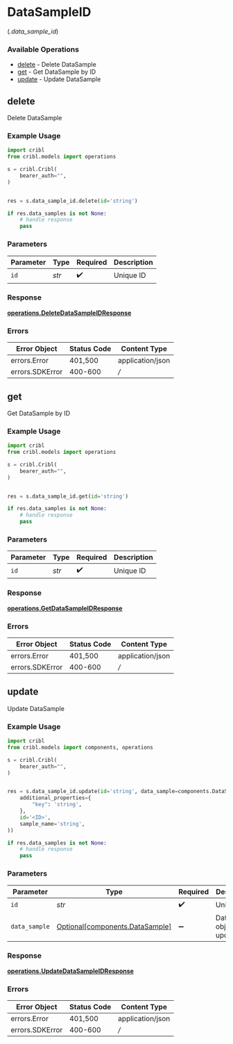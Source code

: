 # DataSampleID
(*.data_sample_id*)

### Available Operations

* [delete](#delete) - Delete DataSample
* [get](#get) - Get DataSample by ID
* [update](#update) - Update DataSample

## delete

Delete DataSample

### Example Usage

```python
import cribl
from cribl.models import operations

s = cribl.Cribl(
    bearer_auth="",
)


res = s.data_sample_id.delete(id='string')

if res.data_samples is not None:
    # handle response
    pass
```

### Parameters

| Parameter          | Type               | Required           | Description        |
| ------------------ | ------------------ | ------------------ | ------------------ |
| `id`               | *str*              | :heavy_check_mark: | Unique ID          |


### Response

**[operations.DeleteDataSampleIDResponse](../../models/operations/deletedatasampleidresponse.md)**
### Errors

| Error Object     | Status Code      | Content Type     |
| ---------------- | ---------------- | ---------------- |
| errors.Error     | 401,500          | application/json |
| errors.SDKError  | 400-600          | */*              |

## get

Get DataSample by ID

### Example Usage

```python
import cribl
from cribl.models import operations

s = cribl.Cribl(
    bearer_auth="",
)


res = s.data_sample_id.get(id='string')

if res.data_samples is not None:
    # handle response
    pass
```

### Parameters

| Parameter          | Type               | Required           | Description        |
| ------------------ | ------------------ | ------------------ | ------------------ |
| `id`               | *str*              | :heavy_check_mark: | Unique ID          |


### Response

**[operations.GetDataSampleIDResponse](../../models/operations/getdatasampleidresponse.md)**
### Errors

| Error Object     | Status Code      | Content Type     |
| ---------------- | ---------------- | ---------------- |
| errors.Error     | 401,500          | application/json |
| errors.SDKError  | 400-600          | */*              |

## update

Update DataSample

### Example Usage

```python
import cribl
from cribl.models import components, operations

s = cribl.Cribl(
    bearer_auth="",
)


res = s.data_sample_id.update(id='string', data_sample=components.DataSample(
    additional_properties={
        "key": 'string',
    },
    id='<ID>',
    sample_name='string',
))

if res.data_samples is not None:
    # handle response
    pass
```

### Parameters

| Parameter                                                            | Type                                                                 | Required                                                             | Description                                                          |
| -------------------------------------------------------------------- | -------------------------------------------------------------------- | -------------------------------------------------------------------- | -------------------------------------------------------------------- |
| `id`                                                                 | *str*                                                                | :heavy_check_mark:                                                   | Unique ID                                                            |
| `data_sample`                                                        | [Optional[components.DataSample]](../../models/shared/datasample.md) | :heavy_minus_sign:                                                   | DataSample object to be updated                                      |


### Response

**[operations.UpdateDataSampleIDResponse](../../models/operations/updatedatasampleidresponse.md)**
### Errors

| Error Object     | Status Code      | Content Type     |
| ---------------- | ---------------- | ---------------- |
| errors.Error     | 401,500          | application/json |
| errors.SDKError  | 400-600          | */*              |
